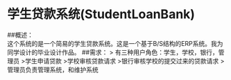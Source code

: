学生贷款系统(StudentLoanBank)
=============
##概述：<br>
	这个系统的是一个简易的学生贷款系统。这是一个基于B/S结构的ERP系统。我为同学设计的毕业设计作品。
##需求：
	> 有三种用户角色：学生，学校，银行，管理员
	>学生申请贷款
	>学校审核贷款请求
	>银行审核学校的提交过来的贷款请求
	>管理员负责管理系统，和维护系统
